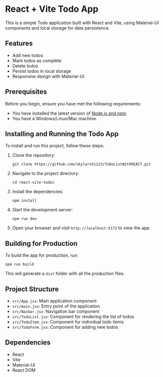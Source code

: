 # React + Vite Todo App

This is a simple Todo application built with React and Vite, using Material-UI components and local storage for data persistence.

## Features

- Add new todos
- Mark todos as complete
- Delete todos
- Persist todos in local storage
- Responsive design with Material-UI

## Prerequisites

Before you begin, ensure you have met the following requirements:

- You have installed the latest version of [Node.js and npm](https://nodejs.org/en/download/)
- You have a Windows/Linux/Mac machine.

## Installing and Running the Todo App

To install and run this project, follow these steps:

1. Clone the repository:
   ```
   git clone https://github.com/skylarshi123/ToDoListWithREACT.git
   ```

2. Navigate to the project directory:
   ```
   cd react-vite-todos
   ```

3. Install the dependencies:
   ```
   npm install
   ```

4. Start the development server:
   ```
   npm run dev
   ```

5. Open your browser and visit `http://localhost:5173` to view the app.

## Building for Production

To build the app for production, run:

```
npm run build
```

This will generate a `dist` folder with all the production files.

## Project Structure

- `src/App.jsx`: Main application component
- `src/main.jsx`: Entry point of the application
- `src/Navbar.jsx`: Navigation bar component
- `src/TodoList.jsx`: Component for rendering the list of todos
- `src/TodoItem.jsx`: Component for individual todo items
- `src/TodoForm.jsx`: Component for adding new todos

## Dependencies

- React
- Vite
- Material-UI
- React DOM